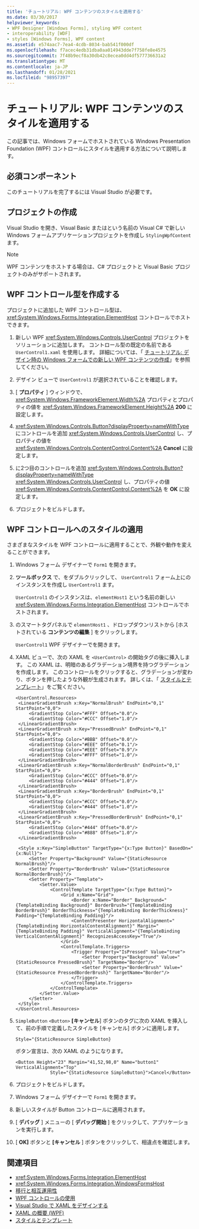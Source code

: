 ```yaml
---
title: 'チュートリアル: WPF コンテンツのスタイルを適用する'
ms.date: 03/30/2017
helpviewer_keywords:
- WPF Designer [Windows Forms], styling WPF content
- interoperability [WDF]
- styles [Windows Forms], WPF content
ms.assetid: e574aac7-7ea4-4cdb-8034-bab541f000df
ms.openlocfilehash: f7acec4edb31dba0aa014943dde7f758fe8e4575
ms.sourcegitcommit: 7f48b9ecf8a30db42c8ecea0dd4df577736631a2
ms.translationtype: MT
ms.contentlocale: ja-JP
ms.lasthandoff: 01/28/2021
ms.locfileid: "98957397"
---
```

# <a name="walkthrough-style-wpf-content"></a>チュートリアル: WPF コンテンツのスタイルを適用する

この記事では、Windows フォームでホストされている Windows Presentation Foundation (WPF) コントロールにスタイルを適用する方法について説明します。

## <a name="prerequisites"></a>必須コンポーネント

このチュートリアルを完了するには Visual Studio が必要です。

## <a name="create-the-project"></a>プロジェクトの作成

Visual Studio を開き、Visual Basic またはという名前の Visual C# で新しい Windows フォームアプリケーションプロジェクトを作成し `StylingWpfContent` ます。

> [!NOTE]
> WPF コンテンツをホストする場合は、C# プロジェクトと Visual Basic プロジェクトのみがサポートされます。

## <a name="create-the-wpf-control-types"></a>WPF コントロール型を作成する

プロジェクトに追加した WPF コントロール型は、<xref:System.Windows.Forms.Integration.ElementHost> コントロールでホストできます。

1. 新しい WPF <xref:System.Windows.Controls.UserControl> プロジェクトをソリューションに追加します。 コントロール型の既定の名前である `UserControl1.xaml` を使用します。 詳細については、「 [チュートリアル: デザイン時の Windows フォームでの新しい WPF コンテンツの作成](walkthrough-creating-new-wpf-content-on-windows-forms-at-design-time.md)」を参照してください。

2. デザイン ビューで `UserControl1` が選択されていることを確認します。

3. [ **プロパティ** ] ウィンドウで、 <xref:System.Windows.FrameworkElement.Width%2A> プロパティとプロパティの値を <xref:System.Windows.FrameworkElement.Height%2A> **200** に設定します。

4. <xref:System.Windows.Controls.Button?displayProperty=nameWithType>にコントロールを追加 <xref:System.Windows.Controls.UserControl> し、プロパティの値を <xref:System.Windows.Controls.ContentControl.Content%2A> **Cancel** に設定します。

5. に2つ目のコントロールを追加 <xref:System.Windows.Controls.Button?displayProperty=nameWithType> <xref:System.Windows.Controls.UserControl> し、プロパティの値 <xref:System.Windows.Controls.ContentControl.Content%2A> を **OK** に設定します。

6. プロジェクトをビルドします。

## <a name="apply-a-style-to-a-wpf-control"></a>WPF コントロールへのスタイルの適用

さまざまなスタイルを WPF コントロールに適用することで、外観や動作を変えることができます。

1. Windows フォーム デザイナーで `Form1` を開きます。

1. **ツールボックス** で、をダブルクリックして、 `UserControl1` フォーム上にのインスタンスを作成し `UserControl1` ます。

   `UserControl1` のインスタンスは、`elementHost1` という名前の新しい <xref:System.Windows.Forms.Integration.ElementHost> コントロールでホストされます。

1. のスマートタグパネルで `elementHost1` 、ドロップダウンリストから [ホストされている **コンテンツの編集** ] をクリックします。

   `UserControl1` WPF デザイナーでを開きます。

1. XAML ビューで、次の XAML を `<UserControl>` の開始タグの後に挿入します。 この XAML は、明暗のあるグラデーション境界を持つグラデーションを作成します。 このコントロールをクリックすると、グラデーションが変わり、ボタンを押したような外観が生成されます。 詳しくは、「 [スタイルとテンプレート](/dotnet/desktop-wpf/fundamentals/styles-templates-overview)」をご覧ください。

   ```xaml
   <UserControl.Resources>
    <LinearGradientBrush x:Key="NormalBrush" EndPoint="0,1" StartPoint="0,0">
        <GradientStop Color="#FFF" Offset="0.0"/>
        <GradientStop Color="#CCC" Offset="1.0"/>
    </LinearGradientBrush>
    <LinearGradientBrush x:Key="PressedBrush" EndPoint="0,1" StartPoint="0,0">
        <GradientStop Color="#BBB" Offset="0.0"/>
        <GradientStop Color="#EEE" Offset="0.1"/>
        <GradientStop Color="#EEE" Offset="0.9"/>
        <GradientStop Color="#FFF" Offset="1.0"/>
    </LinearGradientBrush>
    <LinearGradientBrush x:Key="NormalBorderBrush" EndPoint="0,1" StartPoint="0,0">
        <GradientStop Color="#CCC" Offset="0.0"/>
        <GradientStop Color="#444" Offset="1.0"/>
    </LinearGradientBrush>
    <LinearGradientBrush x:Key="BorderBrush" EndPoint="0,1" StartPoint="0,0">
        <GradientStop Color="#CCC" Offset="0.0"/>
        <GradientStop Color="#444" Offset="1.0"/>
    </LinearGradientBrush>
    <LinearGradientBrush x:Key="PressedBorderBrush" EndPoint="0,1" StartPoint="0,0">
        <GradientStop Color="#444" Offset="0.0"/>
        <GradientStop Color="#888" Offset="1.0"/>
    </LinearGradientBrush>

    <Style x:Key="SimpleButton" TargetType="{x:Type Button}" BasedOn="{x:Null}">
        <Setter Property="Background" Value="{StaticResource NormalBrush}"/>
        <Setter Property="BorderBrush" Value="{StaticResource NormalBorderBrush}"/>
        <Setter Property="Template">
            <Setter.Value>
                <ControlTemplate TargetType="{x:Type Button}">
                    <Grid x:Name="Grid">
                        <Border x:Name="Border" Background="{TemplateBinding Background}" BorderBrush="{TemplateBinding BorderBrush}" BorderThickness="{TemplateBinding BorderThickness}" Padding="{TemplateBinding Padding}"/>
                        <ContentPresenter HorizontalAlignment="{TemplateBinding HorizontalContentAlignment}" Margin="{TemplateBinding Padding}" VerticalAlignment="{TemplateBinding VerticalContentAlignment}" RecognizesAccessKey="True"/>
                    </Grid>
                    <ControlTemplate.Triggers>
                        <Trigger Property="IsPressed" Value="true">
                            <Setter Property="Background" Value="{StaticResource PressedBrush}" TargetName="Border"/>
                            <Setter Property="BorderBrush" Value="{StaticResource PressedBorderBrush}" TargetName="Border"/>
                        </Trigger>
                    </ControlTemplate.Triggers>
                </ControlTemplate>
            </Setter.Value>
        </Setter>
    </Style>
   </UserControl.Resources>
   ```

1. `SimpleButton` `<Button>` **[キャンセル**] ボタンのタグに次の XAML を挿入して、前の手順で定義したスタイルを [キャンセル] ボタンに適用します。

   ```xaml
   Style="{StaticResource SimpleButton}
   ```

   ボタン宣言は、次の XAML のようになります。

   ```xaml
   <Button Height="23" Margin="41,52,98,0" Name="button1" VerticalAlignment="Top"
                Style="{StaticResource SimpleButton}">Cancel</Button>
   ```

1. プロジェクトをビルドします。

1. Windows フォーム デザイナーで `Form1` を開きます。

1. 新しいスタイルが Button コントロールに適用されます。

1. [ **デバッグ** ] メニューの [ **デバッグ開始** ] をクリックして、アプリケーションを実行します。

1. [ **OK]** ボタンと **[キャンセル** ] ボタンをクリックして、相違点を確認します。

## <a name="see-also"></a>関連項目

- <xref:System.Windows.Forms.Integration.ElementHost>
- <xref:System.Windows.Forms.Integration.WindowsFormsHost>
- [移行と相互運用性](/dotnet/framework/wpf/advanced/migration-and-interoperability)
- [WPF コントロールの使用](using-wpf-controls.md)
- [Visual Studio で XAML をデザインする](/visualstudio/xaml-tools/designing-xaml-in-visual-studio)
- [XAML の概要 (WPF)](/dotnet/desktop-wpf/fundamentals/xaml)
- [スタイルとテンプレート](/dotnet/desktop-wpf/fundamentals/styles-templates-overview)
